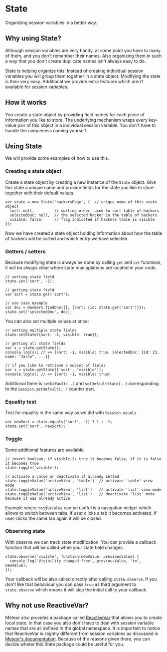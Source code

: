 # State

Organizing session variables in a better way.

## Why using State?

Although session variables are very handy, at some point you have to many of them, and you don't remember their names.
Also organizing them in such a way that you don't create duplicate names isn't always easy to do.

State is helping organize this. Instead of creating individual session variables you will group them together in a state object.
Modifying the state is then very easy. Additional we provide extra features which aren't available for session variables.

## How it works

You create a state object by providing field names for each piece of information you like to store.
The underlying mechanism wraps every key-value pair of this object in a individual session variable.
You don't have to handle the uniqueness naming yourself.

## Using State

We will provide some examples of how to use this.

### Creating a state object

Create a state object by creating a new instance of the `State` object.
Give this state a unique name and provide fields for the state you like to store together with their default values.

```
var state = new State('hackersPage', {  // unique name of this state object
  sort: null,         // sorting order, used to sort table of hackers
  selectedDoc: null,  // the selected hacker in the table of hackers
  visible: false,     // flag indicated if hackers table is visible
});
``` 

Now we have created a state object holding information about how the table of hackers will be sorted and which entry we have selected.

### Getters / setters

Because modifying state is always be done by calling `get` and `set` functions, it will be always clear where state maniuplations are located in your code.

```
// setting state field
state.set('sort', -1);

// getting state field
var sort = state.get('sort');

// use case example
var doc = Hackers.findOne({}, {sort: {id: state.get('sort')}});
state.set('selectedDoc', doc);
```

You can also set multiple values at once:

```
// setting multiple state fields
state.setState({sort: -1, visible: true});

// getting all state fields
var s = state.getState();  
console.log(s); // => {sort: -1, visible: true, selectedDoc: {id: 23, name: "Jarno", ...}}

// if you like to retrieve a subset of fields
var s = state.getState(['sort', 'visible']);  
console.log(s); // => {sort: -1, visible: true}
```

Additional there is `setDefault(..)` and `setDefaultState(..)` corresponding to the `Session.setDefault(..)` counter part.

### Equality test

Test for equality in the same way as we did with `Session.equals`

```
var newSort = state.equals('sort', -1) ? 1 : -1;
state.set('sort', newSort);
```


### Toggle

Some additional features are available.

```
// invert boolean; if visible is true it becomes false, if it is false it becomes true
state.toggle('visible');  

// activate a value or deactivate if already setted
state.toggleValue('activeView', 'table')  // activate 'table' view mode
state.toggleValue('activeView', 'list')   // activate 'list' view mode
state.toggleValue('activeView', 'list')   // deactivate 'list' mode because it was already active
```

Example where `toggleValue` can be useful is a navigation widget which allows to switch between tabs. 
If user clicks a tab it becomes activated. If user clicks the same tab again it will be closed.

### Observing state

With observe we can track state modification. You can provide a callback function that will be called when your state field changes.

```
state.observe('visible', function(newValue, previousValue) {
  console.log('Visibility changed from', previousValue, 'to', newValue);
});
```

Your callback will be also called directly after calling `state.observe`. If you don't like that behaviour you can pass `true` as third argument to `state.observe` which means it will skip the initial call to your callback.

## Why not use ReactiveVar?

Meteor also provides a package called [ReactiveVar][RV] that allows you to create local state. In that case you also don't have to deal with session variable names that are all defined in the global namespace. It is important to notice that ReactiveVar is slightly different from session variables as discussed in [Meteor's documentation][RV]. Because of the reasons given there, you can decide wheter this State package could be useful for you.



[RV]: http://docs.meteor.com/#reactivevar


